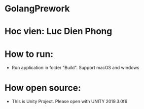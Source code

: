 # GolangPrework
# Hoc vien: Luc Dien Phong
 
# How to run:
- Run application in folder "Build". Support macOS and windows

# How open source:
- This is Unity Project. Please open with UNITY 2019.3.0f6

